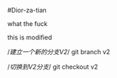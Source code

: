 #Dior-za-tian

what the fuck

this is modified

/*建立一个新的分支V2*/
git branch v2

/*切换到V2分支*/
git checkout v2